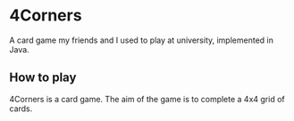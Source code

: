 # 4Corners
A card game my friends and I used to play at university, implemented in Java.

## How to play
4Corners is a card game. The aim of the game is to complete a 4x4 grid of cards. 
